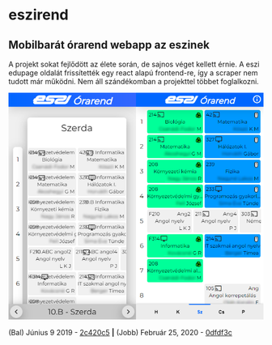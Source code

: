 # eszirend

## Mobilbarát órarend webapp az eszinek

A projekt sokat fejlődött az élete során, de sajnos véget kellett érnie.
A eszi edupage oldalát frissítették egy react alapú frontend-re, így a scraper nem tudott már működni. Nem áll szándékomban a projekttel többet foglalkozni.

![Test Image 3](/readme/progress_censored.png)

(Bal) Június 9 2019 - [2c420c5](https://github.com/Gbr22/eszirend/commit/2c420c5071210b9cca9d9bece8d348195b298095)
**|** (Jobb) Február 25, 2020 - [0dfdf3c](https://github.com/Gbr22/eszirend/commit/0dfdf3ca8ca5c0d97a951649a7e394be9b9bbf15)